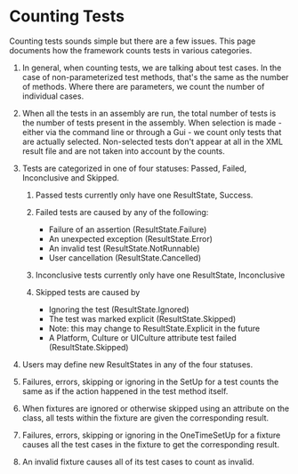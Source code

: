 # Counting Tests


Counting tests sounds simple but there are a few issues. This page documents how the framework counts tests in various categories.

1. In general, when counting tests, we are talking about test cases. In the case of non-parameterized test methods, that's the same as the number of methods. Where there are parameters, we count the number of individual cases.

2. When all the tests in an assembly are run, the total number of tests is the number of tests present in the assembly. When selection is made - either via the command line or through a Gui - we count only tests that are actually selected. Non-selected tests don't appear at all in the XML result file and are not taken into account by the counts.

3. Tests are categorized in one of four statuses: Passed, Failed, Inconclusive and Skipped.

    1. Passed tests currently only have one ResultState, Success.

    2. Failed tests are caused by any of the following:
        * Failure of an assertion (ResultState.Failure)
        * An unexpected exception (ResultState.Error)
        * An invalid test (ResultState.NotRunnable)
        * User cancellation (ResultState.Cancelled)

    3. Inconclusive tests currently only have one ResultState, Inconclusive

    4. Skipped tests are caused by
        * Ignoring the test (ResultState.Ignored)
        * The test was marked explicit (ResultState.Skipped)
        * Note: this may change to ResultState.Explicit in the future
        * A Platform, Culture or UICulture attribute test failed (ResultState.Skipped)

4. Users may define new ResultStates in any of the four statuses.

5. Failures, errors, skipping or ignoring in the SetUp for a test counts the same as if the action happened in the test method itself.

6. When fixtures are ignored or otherwise skipped using an attribute on the class, all tests within the fixture are given the corresponding result.

7. Failures, errors, skipping or ignoring in the OneTimeSetUp for a fixture causes all the test cases in the fixture to get the corresponding result.

8. An invalid fixture causes all of its test cases to count as invalid.
